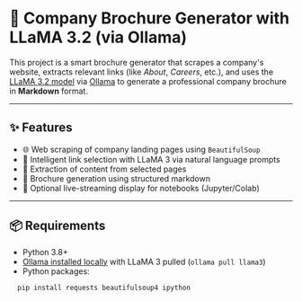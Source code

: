 
# 🧠 Company Brochure Generator with LLaMA 3.2 (via Ollama)

This project is a smart brochure generator that scrapes a company's website, extracts relevant links (like *About*, *Careers*, etc.), and uses the [LLaMA 3.2 model](https://ollama.com/library/llama3) via [Ollama](https://ollama.com/) to generate a professional company brochure in **Markdown** format.

---

## ✨ Features

- 🌐 Web scraping of company landing pages using `BeautifulSoup`
- 🔗 Intelligent link selection with LLaMA 3 via natural language prompts
- 🧾 Extraction of content from selected pages
- 📝 Brochure generation using structured markdown
- 🔄 Optional live-streaming display for notebooks (Jupyter/Colab)

---

## 📦 Requirements

- Python 3.8+
- [Ollama installed locally](https://ollama.com/download) with LLaMA 3 pulled (`ollama pull llama3`)
- Python packages:
```bash
  pip install requests beautifulsoup4 ipython
